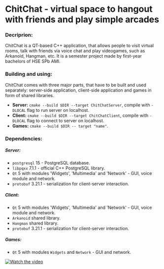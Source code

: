 # ChitChat - virtual space to hangout with friends and play simple arcades

### Decriprion:

ChitChat is a QT-based C++ application, that allows people to visit virtual rooms, talk with friends via voice chat and play videogames, such as Arkanoid, Hangman, etc. It is a semester project made by first-year bachelors of HSE SPb AMI.

### Building and using:

ChitChat comes with three major parts, that have to be built and used separately: server-side application, client-side application and games in form of shared libraries.

* **Server:** `cmake --build $DIR --target ChitChatServer`, compile with `-DLOCAL` flag to run server on localhost. 
* **Client:** `cmake --build $DIR --target ChitChatClient`, compile with `-DLOCAL` flag to connect to server on localhost.
* **Games:** `cmake --build $DIR -- target "name"`.

### Dependencies:

##### Server:

* `postgresql` 15 - PostgreSQL database.
* `libpqxx` 7.1.1 - official C++ PostgreSQL library.
* `Qt` 5 with modules 'Widgets', 'Multimedia' and 'Network' - GUI, voice module and network.
* `protobuf` 3.21.1 - serialization for client-server interaction.

##### Client:

* `Qt` 5 with modules 'Widgets', 'Multimedia' and 'Network' - GUI, voice module and network.
* `Arkanoid` shared library.
* `Hangman` shared library.
* `protobuf` 3.21.1 - serialization for client-server interaction.

##### Games:

* `Qt` 5 with modules `Widgets` and `Network` - GUI and network.

[![Watch the video](https://img.youtube.com/vi/v=3HuOLv-mzuA/maxresdefault.jpg)](https://www.youtube.com/watch?v=3HuOLv-mzuA)
